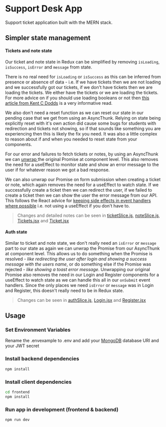 # Support Desk App

Support ticket application built with the MERN stack.

## Simpler state management

#### Tickets and note state

Our ticket and note state in Redux can be simplified by removing `isLoading`, `isSuccess`, `isError` and `message` from state.

There is no real need for `isLoading` or `isSuccess` as this can be inferred from
presence or absence of data - i.e. If we have tickets then we are not loading and we
successfully got our tickets, if we don't have tickets then we are loading the
tickets. We either have the tickets or we are loading the tickets.
For more advice on if you should use loading booleans or not then [this article
from Kent C Dodds](https://kentcdodds.com/blog/stop-using-isloading-booleans) is
a very informative read.

We also don't need a reset function as we can reset our state in our pending
case that we get from using an AsyncThunk. Relying on state being explicitly
reset with it's own action did cause some bugs for students with redirection and
tickets not showing, so if that sounds like something you are experiencing then
this is likely the fix you need.
It was also a little complex to reason about if and when you needed to
reset state from your components.

For our error and failures to fetch tickets or notes, by using an AsyncThunk we
can [ unwrap ](https://redux-toolkit.js.org/api/createAsyncThunk#unwrapping-result-actions) the original Promise at component level. This also removes the need
for a useEffect to monitor state and show an error message to the user if for
whatever reason we got a bad response.

We can also unwrap our Promise on form submission when creating a ticket or
note, which again removes the need for a useEffect to watch state. If we
successfully create a ticket then we can redirect the user, if we failed to
create a ticket then we can show the user the error message from our API.
This follows the React advice for [keeping side effects in event handlers where
possible](https://beta.reactjs.org/learn/keeping-components-pure#where-you-can-cause-side-effects) i.e. not using a useEffect if you don't have to.

> Changes and detailed notes can be seen in [ticketSlice.js](./frontend/src/features/tickets/ticketSlice.js), [noteSlice.js](./frontend/src/features/notes/noteSlice.js), [Tickets.jsx](./frontend/src/pages/Tickets.jsx) and [Ticket.jsx](./frontend/src/pages/Ticket.jsx)

#### Auth state

Similar to ticket and note state, we don't really need an `isError` or `message`
part to our state as again we can unwrap the Promise from our AsyncThunk at
component level. This allows us to do something when the Promise is resolved -
_like redirecting the user after login and showing a success message with the
users name_, or do something else if the Promise was
rejected - _like showing a toast error message_. Unwrapping our original Promise
also removes the need in our Login and Register components for a useEffect to
watch state as we can handle this all in our `onSubmit` event handlers.
Since the only places we need `isError` or `message` was in Login and Register,
this doesn't really need to be in Redux state.

> Changes can be seen in [authSlice.js](./frontend/src/features/auth/authSlice.js), [Login.jsx](./frontend/src/pages/Login.jsx) and [Register.jsx](./frontend/src/pages/Register.jsx)

## Usage

### Set Environment Variables

Rename the .envexample to .env and add your [MongoDB](https://www.mongodb.com/) database URI and your JWT secret

### Install backend dependencies

```bash
npm install
```

### Install client dependencies

```bash
cd frontend
npm install
```

### Run app in development (frontend & backend)

```bash
npm run dev
```
